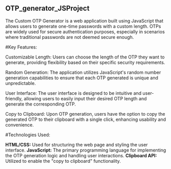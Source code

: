 ## OTP_generator_JSProject
The Custom OTP Generator is a web application built using JavaScript that allows users to generate one-time passwords with a custom length. OTPs are widely used for secure authentication purposes, especially in scenarios where traditional passwords are not deemed secure enough.

#Key Features:

Customizable Length: Users can choose the length of the OTP they want to generate, providing flexibility based on their specific security requirements.

Random Generation: The application utilizes JavaScript's random number generation capabilities to ensure that each OTP generated is unique and unpredictable.

User Interface: The user interface is designed to be intuitive and user-friendly, allowing users to easily input their desired OTP length and generate the corresponding OTP.

Copy to Clipboard: Upon OTP generation, users have the option to copy the generated OTP to their clipboard with a single click, enhancing usability and convenience.

#Technologies Used:

**HTML/CSS:** Used for structuring the web page and styling the user interface.
**JavaScript:** The primary programming language for implementing the OTP generation logic and handling user interactions.
**Clipboard API:** Utilized to enable the "copy to clipboard" functionality.
